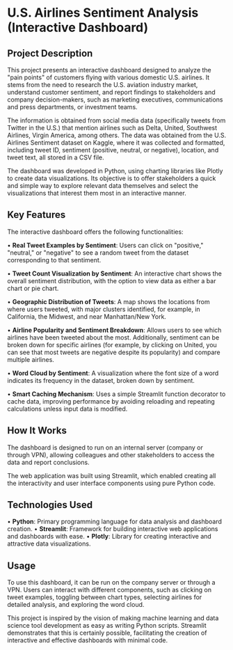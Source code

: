 
# U.S. Airlines Sentiment Analysis (Interactive Dashboard)

## Project Description

This project presents an interactive dashboard designed to analyze the "pain points" of customers flying with various domestic U.S. airlines. It stems from the need to research the U.S. aviation industry market, understand customer sentiment, and report findings to stakeholders and company decision-makers, such as marketing executives, communications and press departments, or investment teams.

The information is obtained from social media data (specifically tweets from Twitter in the U.S.) that mention airlines such as Delta, United, Southwest Airlines, Virgin America, among others. The data was obtained from the U.S. Airlines Sentiment dataset on Kaggle, where it was collected and formatted, including tweet ID, sentiment (positive, neutral, or negative), location, and tweet text, all stored in a CSV file.

The dashboard was developed in Python, using charting libraries like Plotly to create data visualizations. Its objective is to offer stakeholders a quick and simple way to explore relevant data themselves and select the visualizations that interest them most in an interactive manner.

## Key Features

The interactive dashboard offers the following functionalities:

• **Real Tweet Examples by Sentiment**: Users can click on "positive," "neutral," or "negative" to see a random tweet from the dataset corresponding to that sentiment.

• **Tweet Count Visualization by Sentiment**: An interactive chart shows the overall sentiment distribution, with the option to view data as either a bar chart or pie chart.

• **Geographic Distribution of Tweets**: A map shows the locations from where users tweeted, with major clusters identified, for example, in California, the Midwest, and near Manhattan/New York.

• **Airline Popularity and Sentiment Breakdown**: Allows users to see which airlines have been tweeted about the most. Additionally, sentiment can be broken down for specific airlines (for example, by clicking on United, you can see that most tweets are negative despite its popularity) and compare multiple airlines.

• **Word Cloud by Sentiment**: A visualization where the font size of a word indicates its frequency in the dataset, broken down by sentiment.

• **Smart Caching Mechanism**: Uses a simple Streamlit function decorator to cache data, improving performance by avoiding reloading and repeating calculations unless input data is modified.

## How It Works

The dashboard is designed to run on an internal server (company or through VPN), allowing colleagues and other stakeholders to access the data and report conclusions.

The web application was built using Streamlit, which enabled creating all the interactivity and user interface components using pure Python code.

## Technologies Used

• **Python**: Primary programming language for data analysis and dashboard creation.
• **Streamlit**: Framework for building interactive web applications and dashboards with ease.
• **Plotly**: Library for creating interactive and attractive data visualizations.

## Usage

To use this dashboard, it can be run on the company server or through a VPN. Users can interact with different components, such as clicking on tweet examples, toggling between chart types, selecting airlines for detailed analysis, and exploring the word cloud.

This project is inspired by the vision of making machine learning and data science tool development as easy as writing Python scripts. Streamlit demonstrates that this is certainly possible, facilitating the creation of interactive and effective dashboards with minimal code.
